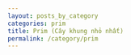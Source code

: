 ```yaml
---
layout: posts_by_category
categories: prim
title: Prim (Cây khung nhỏ nhất)
permalink: /category/prim
---
```

